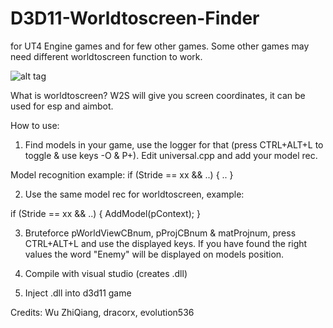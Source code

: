 # D3D11-Worldtoscreen-Finder 
for UT4 Engine games and for few other games. Some other games may need different worldtoscreen function to work.

![alt tag](https://github.com/DrNseven/D3D11-Worldtoscreen-Finder/blob/master/w2sloggergithub.jpg)

What is worldtoscreen?
W2S will give you screen coordinates, it can be used for esp and aimbot.

How to use:
1. Find models in your game, use the logger for that (press CTRL+ALT+L to toggle & use keys -O & P+). Edit universal.cpp and add your model rec.

Model recognition example:
if (Stride == xx && ..)
{
	..
}

2. Use the same model rec for worldtoscreen, example:

if (Stride == xx && ..)
{
	AddModel(pContext);
}

3. Bruteforce pWorldViewCBnum, pProjCBnum & matProjnum, press CTRL+ALT+L and use the displayed keys. If you have found the right values the word "Enemy" will be displayed on models position.

4. Compile with visual studio (creates .dll)

5. Inject .dll into d3d11 game



Credits: Wu ZhiQiang, dracorx, evolution536

